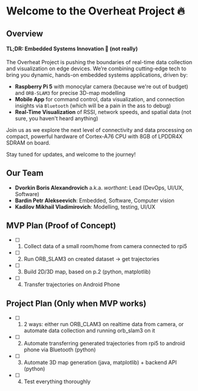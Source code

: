 # Welcome to the **Overheat Project** 🔥

## Overview

#### TL;DR: Embedded Systems Innovation 🚀 (not really)

The Overheat Project is pushing the boundaries of real-time data collection and visualization on edge devices. We’re combining cutting-edge tech to bring you dynamic, hands-on embedded systems applications, driven by:

- **Raspberry Pi 5** with monocylar camera (because we're out of budget) and `ORB-SLAM3` for precise 3D-map modelling
- **Mobile App** for command control, data visualization, and connection insights via `Bluetooth` (which will be a pain in the ass to debug)
- **Real-Time Visualization** of RSSI, network speeds, and spatial data (not sure, you haven't heard anything)

Join us as we explore the next level of connectivity and data processing on compact, powerful hardware of Cortex-A76 CPU with 8GB of LPDDR4X SDRAM on board.

Stay tuned for updates, and welcome to the journey!

## Our Team

- **Dvorkin Boris Alexandrovich** a.k.a. *worthant*: Lead (DevOps, UI/UX, Software)
- **Bardin Petr Alekseevich**: Embedded, Software, Computer vision
- **Kadilov Mikhail Vladimirovich**: Modelling, testing, UI/UX

## MVP Plan (Proof of Concept)

- [ ] 1. Collect data of a small room/home from camera connected to rpi5
- [ ] 2. Run ORB_SLAM3 on created dataset -> get trajectories
- [ ] 3. Build 2D/3D map, based on p.2 (python, matplotlib)
- [ ] 4. Transfer trajectories on Android Phone

## Project Plan (Only when MVP works)

- [ ] 1. 2 ways: either run ORB_CLAM3 on realtime data from camera, or automate data collection and running orb_slam3 on it
- [ ] 2. Automate transferring generated trajectories from rpi5 to android phone via Bluetooth (python)
- [ ] 3. Automate 3D map generation (java, matplotlib) + backend API (python)
- [ ] 4. Test everything thoroughly
